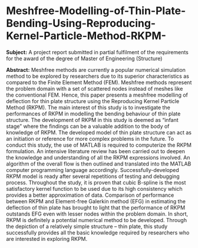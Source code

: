 # Meshfree-Modelling-of-Thin-Plate-Bending-Using-Reproducing-Kernel-Particle-Method-RKPM-
**Subject:**
A project report submitted in partial fulfilment of the requirements for the award of the degree of Master of Engineering (Structure)

**Abstract:**
Meshfree methods are currently a popular numerical simulation method to be explored by researchers due to its superior characteristics as compared to the Finite Element Method (FEM). Meshfree methods represent the problem domain with a set of scattered nodes instead of meshes like the conventional FEM. Hence, this paper presents a meshfree modelling of deflection for thin plate structure using the Reproducing Kernel Particle Method (RKPM). The main interest of this study is to investigate the performances of RKPM in modelling the bending behaviour of thin plate structure. The development of RKPM in this study is deemed as “infant stage” where the findings can be a valuable addition to the body of knowledge of RKPM. The developed model of thin plate structure can act as an initiation or reference for more complex problems in the future. To conduct this study, the use of MATLAB is required to computerize the RKPM formulation. An intensive literature review has been carried out to deepen the knowledge and understanding of all the RKPM expressions involved. An algorithm of the overall flow is then outlined and translated into the MATLAB computer programming language accordingly. Successfully-developed RKPM model is ready after several repetitions of testing and debugging process. Throughout the study, it is proven that cubic B-spline is the most satisfactory kernel function to be used due to its high consistency which provides a better approximation of data. Comparison of performance between RKPM and Element-free Galerkin method (EFG) in estimating the deflection of thin plate has brought to light that the performance of RKPM outstands EFG even with lesser nodes within the problem domain. In short, RKPM is definitely a potential numerical method to be developed. Through the depiction of a relatively simple structure – thin plate, this study successfully provides all the basic knowledge required by researchers who are interested in exploring RKPM.
